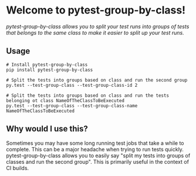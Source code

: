 Welcome to pytest-group-by-class!
=============================

_pytest-group-by-class allows you to split your test runs into groups of tests that belongs to the same class
to make it easier to split up your test runs._


Usage
--

    # Install pytest-group-by-class
    pip install pytest-group-by-class

    # Split the tests into groups based on class and run the second group
    py.test --test-group-class --test-group-class-id 2

    # Split the tests into groups based on class and run the tests belonging ot class NameOfTheClassToBeExecuted
    py.test --test-group-class --test-group-class-name NameOfTheClassToBeExecuted



Why would I use this?
--

Sometimes you may have some long running test jobs that take a
while to complete. This can be a major headache when trying to
run tests quickly. pytest-group-by-class allows you to easily say
"split my tests into groups of classes and run the second group".
This is primarily useful in the context of CI builds.